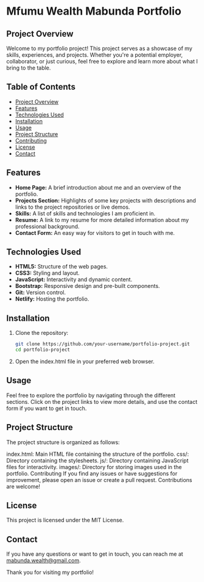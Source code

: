# Mfumu Wealth Mabunda Portfolio

## Project Overview

Welcome to my portfolio project! This project serves as a showcase of my skills, experiences, and projects. Whether you're a potential employer, collaborator, or just curious, feel free to explore and learn more about what I bring to the table.

## Table of Contents

- [Project Overview](#project-overview)
- [Features](#features)
- [Technologies Used](#technologies-used)
- [Installation](#installation)
- [Usage](#usage)
- [Project Structure](#project-structure)
- [Contributing](#contributing)
- [License](#license)
- [Contact](#contact)

## Features

- **Home Page:** A brief introduction about me and an overview of the portfolio.
- **Projects Section:** Highlights of some key projects with descriptions and links to the project repositories or live demos.
- **Skills:** A list of skills and technologies I am proficient in.
- **Resume:** A link to my resume for more detailed information about my professional background.
- **Contact Form:** An easy way for visitors to get in touch with me.

## Technologies Used

- **HTML5:** Structure of the web pages.
- **CSS3:** Styling and layout.
- **JavaScript:** Interactivity and dynamic content.
- **Bootstrap:** Responsive design and pre-built components.
- **Git:** Version control.
- **Netlify:** Hosting the portfolio.

## Installation

1. Clone the repository:

   ```bash
   git clone https://github.com/your-username/portfolio-project.git
   cd portfolio-project

2. Open the index.html file in your preferred web browser.

## Usage

Feel free to explore the portfolio by navigating through the different sections. Click on the project links to view more details, and use the contact form if you want to get in touch.

## Project Structure

The project structure is organized as follows:

index.html: Main HTML file containing the structure of the portfolio.
css/: Directory containing the stylesheets.
js/: Directory containing JavaScript files for interactivity.
images/: Directory for storing images used in the portfolio.
Contributing
If you find any issues or have suggestions for improvement, please open an issue or create a pull request. Contributions are welcome!

## License

This project is licensed under the MIT License.

## Contact

If you have any questions or want to get in touch, you can reach me at mabunda.wealth@gmail.com.

Thank you for visiting my portfolio!
